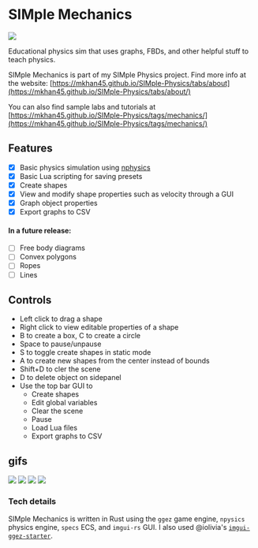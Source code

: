 # SIMple Mechanics
[![](https://gitlab.com/mkhan45/physics-v2/badges/master/pipeline.svg?key_text=build&style=flat-square)](https://gitlab.com/mkhan45/physics-v2/-/pipelines)

Educational physics sim that uses graphs, FBDs, and other helpful stuff to teach physics. 

SIMple Mechanics is part of my SIMple Physics project. Find more info at the website: [https://mkhan45.github.io/SIMple-Physics/tabs/about](https://mkhan45.github.io/SIMple-Physics/tabs/about/)

You can also find sample labs and tutorials at [https://mkhan45.github.io/SIMple-Physics/tags/mechanics/](https://mkhan45.github.io/SIMple-Physics/tags/mechanics/)

## Features

- [X] Basic physics simulation using [nphysics](nphysics.org)
- [X] Basic Lua scripting for saving presets
- [X] Create shapes
- [X] View and modify shape properties such as velocity through a GUI
- [X] Graph object properties
- [X] Export graphs to CSV

#### In a future release:
- [ ] Free body diagrams
- [ ] Convex polygons
- [ ] Ropes
- [ ] Lines

## Controls
- Left click to drag a shape
- Right click to view editable properties of a shape
- B to create a box, C to create a circle
- Space to pause/unpause
- S to toggle create shapes in static mode
- A to create new shapes from the center instead of bounds
- Shift+D to cler the scene
- D to delete object on sidepanel
- Use the top bar GUI to 
  - Create shapes
  - Edit global variables
  - Clear the scene
  - Pause
  - Load Lua files
  - Export graphs to CSV
  
## gifs
![](demo4.gif)
![](demo1.gif)
![](demo2.gif)
![](demo3.gif)

### Tech details

SIMple Mechanics is written in Rust using the `ggez` game engine, `npysics` physics engine, `specs` ECS, and `imgui-rs` GUI. I also used @iolivia's [`imgui-ggez-starter`](https://github.com/iolivia/imgui-ggez-starter).

